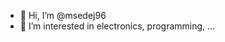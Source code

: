 - 👋 Hi, I’m @msedej96
- 👀 I’m interested in electronics, programming, ...
<!---
- 🌱 I’m currently learning python ...
- 💞️ I’m looking to collaborate on ...
- 📫 How to reach me ...
--->
<!---
msedej96/msedej96 is a ✨ special ✨ repository because its `README.md` (this file) appears on your GitHub profile.
You can click the Preview link to take a look at your changes.
--->
